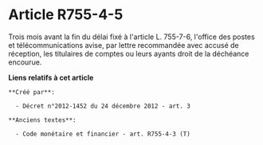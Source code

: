 # Article R755-4-5

Trois mois avant la fin du délai fixé à l'article L. 755-7-6, l'office des postes et télécommunications avise, par lettre
recommandée avec accusé de réception, les titulaires de comptes ou leurs ayants droit de la déchéance encourue.

**Liens relatifs à cet article**

	**Créé par**:

	  - Décret n°2012-1452 du 24 décembre 2012 - art. 3

	**Anciens textes**:

	  - Code monétaire et financier - art. R755-4-3 (T)
